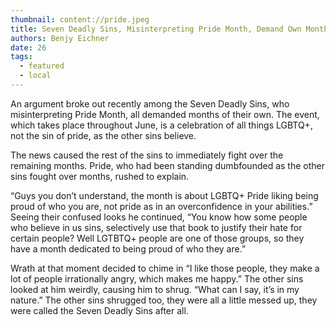 ```yaml
---
thumbnail: content://pride.jpeg
title: Seven Deadly Sins, Misinterpreting Pride Month, Demand Own Months
authors: Benjy Eichner
date: 26
tags:
  - featured
  - local
---
```


An argument broke out recently among the Seven Deadly Sins, who misinterpreting Pride Month, all demanded months of their own. The event, which takes place throughout June, is a celebration of all things LGBTQ+, not the sin of pride, as the other sins believe. 

The news caused the rest of the sins to immediately fight over the remaining months. Pride, who had been standing dumbfounded as the other sins fought over months, rushed to explain. 

“Guys you don’t understand, the month is about LGBTQ+ Pride liking being proud of who you are, not pride as in an overconfidence in your abilities.” Seeing their confused looks he continued, “You know how some people who believe in us sins, selectively use that book to justify their hate for certain people? Well LGTBTQ+ people are one of those groups, so they have a month dedicated to being proud of who they are.”

Wrath at that moment decided to chime in “I like those people, they make a lot of people irrationally angry, which makes me happy.” The other sins looked at him weirdly, causing him to shrug. “What can I say, it’s in my nature.” The other sins shrugged too, they were all a little messed up, they were called the Seven Deadly Sins after all.

